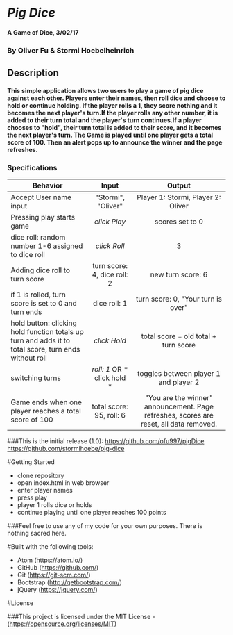 # _Pig Dice_

#### A Game of Dice, 3/02/17

### By Oliver Fu & Stormi Hoebelheinrich

## Description

#### This simple application allows two users to play a game of pig dice against each other. Players enter their names, then roll dice and choose to hold or continue holding. If the player rolls a 1, they score nothing and it becomes the next player's turn.If the player rolls any other number, it is added to their turn total and the player's turn continues.If a player chooses to "hold", their turn total is added to their score, and it becomes the next player's turn. The Game is played until one player gets a total score of 100. Then an alert pops up to announce the winner and the page refreshes.

### Specifications

| Behavior |   Input   |   Output   |
|----------|:---------:|:----------:|
| Accept User name input | "Stormi", "Oliver" | Player 1: Stormi, Player 2: Oliver |
| Pressing play starts game | *click Play* | scores set to 0 |
| dice roll: random number 1-6 assigned to dice roll| *click Roll* | 3 |
| Adding dice roll to turn score| turn score: 4, dice roll: 2 | new turn score: 6 |
| if 1 is rolled, turn score is set to 0 and turn ends| dice roll: 1 | turn score: 0, "Your turn is over" |
| hold button: clicking hold function totals up turn and adds it to total score, turn ends without roll | *click Hold* | total score = old total + turn score |
| switching turns| *roll: 1* OR * click hold *| toggles between player 1 and player 2 |
| Game ends when one player reaches a total score of 100| total score: 95, roll: 6 | "You are the winner" announcement. Page refreshes, scores are reset, all data removed. |

###This is the initial release (1.0):
https://github.com/ofu997/pigDice
https://github.com/stormihoebe/pig-dice

#Getting Started

* clone repository
* open index.html in web browser
* enter player names
* press play
* player 1 rolls dice or holds
* continue playing until one player reaches 100 points


###Feel free to use any of my code for your own purposes. There is nothing sacred here.

#Built with the following tools:

* Atom (https://atom.io/)
* GitHub (https://github.com/)
* Git (https://git-scm.com/)
* Bootstrap (http://getbootstrap.com/)
* jQuery (https://jquery.com/)

#License

###This project is licensed under the MIT License - (https://opensource.org/licenses/MIT)
